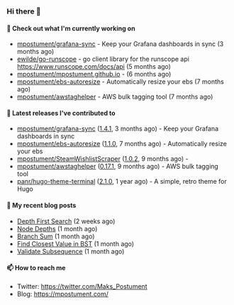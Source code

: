 ### Hi there 👋

#### 👷 Check out what I'm currently working on

- [mpostument/grafana-sync](https://github.com/mpostument/grafana-sync) - Keep your Grafana dashboards in sync (3 months ago)
- [ewilde/go-runscope](https://github.com/ewilde/go-runscope) - go client library for the runscope  api https://www.runscope.com/docs/api (5 months ago)
- [mpostument/mpostument.github.io](https://github.com/mpostument/mpostument.github.io) -  (6 months ago)
- [mpostument/ebs-autoresize](https://github.com/mpostument/ebs-autoresize) - Automatically resize your ebs (7 months ago)
- [mpostument/awstaghelper](https://github.com/mpostument/awstaghelper) - AWS bulk tagging tool (7 months ago)

#### 🔭 Latest releases I've contributed to

- [mpostument/grafana-sync](https://github.com/mpostument/grafana-sync) ([1.4.1](https://github.com/mpostument/grafana-sync/releases/tag/1.4.1), 3 months ago) - Keep your Grafana dashboards in sync
- [mpostument/ebs-autoresize](https://github.com/mpostument/ebs-autoresize) ([1.1.0](https://github.com/mpostument/ebs-autoresize/releases/tag/1.1.0), 7 months ago) - Automatically resize your ebs
- [mpostument/SteamWishlistScraper](https://github.com/mpostument/SteamWishlistScraper) ([1.0.2](https://github.com/mpostument/SteamWishlistScraper/releases/tag/1.0.2), 9 months ago) - 
- [mpostument/awstaghelper](https://github.com/mpostument/awstaghelper) ([0.17.1](https://github.com/mpostument/awstaghelper/releases/tag/0.17.1), 9 months ago) - AWS bulk tagging tool
- [panr/hugo-theme-terminal](https://github.com/panr/hugo-theme-terminal) ([2.1.0](https://github.com/panr/hugo-theme-terminal/releases/tag/2.1.0), 1 year ago) - A simple, retro theme for Hugo

#### 📜 My recent blog posts

- [Depth First Search](https://mpostument.com/2021/09/06/depth-first-search/) (2 weeks ago)
- [Node Depths](https://mpostument.com/2021/08/26/node-depths/) (1 month ago)
- [Branch Sum](https://mpostument.com/2021/08/23/branch-sum/) (1 month ago)
- [Find Closest Value in BST](https://mpostument.com/2021/08/10/find-closest-value-in-bst/) (1 month ago)
- [Validate Subsequence](https://mpostument.com/2021/08/05/validate-subsequence/) (1 month ago)

#### 📫 How to reach me

- Twitter: https://twitter.com/Maks_Postument
- Blog: https://mpostument.com/
